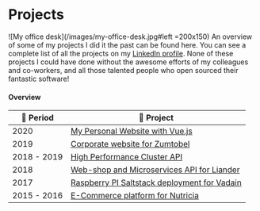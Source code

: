 # Projects

![My office desk](/images/my-office-desk.jpg#left =200x150) An overview of some of my projects I did it the past can be found here. You can see a complete list of all the projects on my [LinkedIn profile](https://www.linkedin.com/in/maerteijn/). None of these projects I could have done without the awesome efforts of my colleagues and co-workers, and all those talented people who open sourced their fantastic software!

#### Overview

| :calendar: Period  | :file_folder: Project                                                                                |
| ------------------ | ---------------------------------------------------------------------------------------------------- |
| 2020               | [My Personal Website with Vue.js](/en/projects/my-personal-website-with-vue)                         |
| 2019               | [Corporate website for Zumtobel](/en/projects/corporate-website-for-zumtobel)                        |
| 2018 - 2019        | [High Performance Cluster API](/en/projects/high-performance-cluster-api)                           |
| 2018               | [Web-shop and Microservices API for Liander](/en/projects/webshop-and-microservices-api-for-liander) |
| 2017               | [Raspberry PI Saltstack deployment for Vadain](/en/projects/rpi-saltstack-deployment-for-vadain)     |
| 2015 - 2016        | [E-Commerce platform for Nutricia](/en/projects/e-commerce-platform-for-nutricia)                    |
